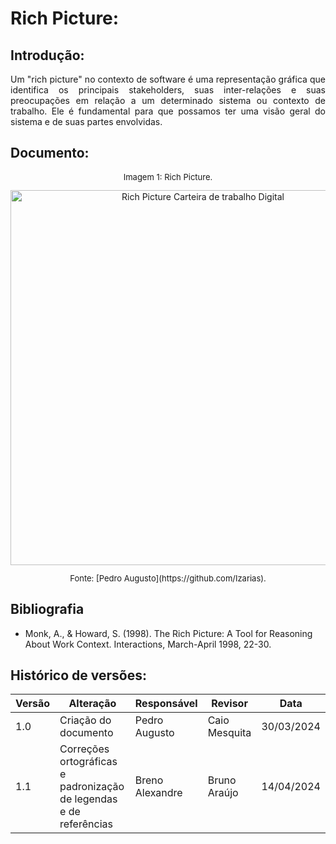 # Rich Picture:

## Introdução: 

   <p align="justify">
     Um "rich picture" no contexto de software é uma representação gráfica que identifica os principais stakeholders, suas inter-relações
     e suas preocupações em relação a um determinado sistema ou contexto de trabalho.
     Ele é fundamental para que possamos ter uma visão geral do sistema e de suas partes envolvidas.
   </p>

## Documento:

  <center>
   <font size="2"><p style="text-align: center">Imagem 1: Rich Picture.</p></font>
   <img alt="Rich Picture Carteira de trabalho Digital" src="assets/rich_picture.jpg" width="600">
   <font size="2"><p style="text-align: center">Fonte: [Pedro Augusto](https://github.com/Izarias).</p></font>
  </center>

## Bibliografia
- Monk, A., & Howard, S. (1998). The Rich Picture: A Tool for Reasoning About Work Context. Interactions, March-April 1998, 22-30. 
  
 ## Histórico de versões:
 
| Versão | Alteração                                                                                                    | Responsável     | Revisor         | Data       |
| ------ | ------------------------------------------------------------------------------------------------------------ | --------------- | --------------- | ---------- |
| 1.0    | Criação do documento                                                                                         | Pedro Augusto   | Caio Mesquita   | 30/03/2024 |
| 1.1    | Correções ortográficas e padronização de legendas e de referências                                           | Breno Alexandre | Bruno Araújo    | 14/04/2024 |
